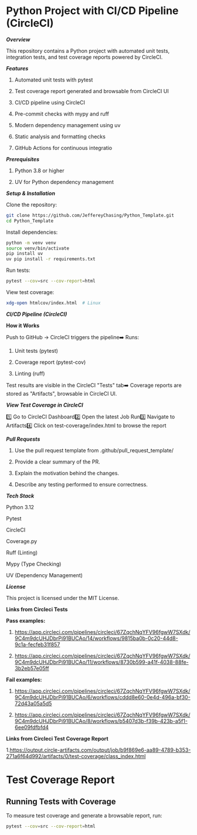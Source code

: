 # Python Project with CI/CD Pipeline (CircleCI)

***Overview***

This repository contains a Python project with automated unit tests, integration tests, and test coverage reports powered by CircleCI.

***Features***

1. Automated unit tests with pytest

2. Test coverage report generated and browsable from CircleCI UI

3. CI/CD pipeline using CircleCI

4. Pre-commit checks with mypy and ruff

5. Modern dependency management using uv

6. Static analysis and formatting checks

7. GitHub Actions for continuous integratio


***Prerequisites***

1. Python 3.8 or higher

2. UV for Python dependency management

***Setup & Installation***

Clone the repository:
```sh
git clone https://github.com/JeffereyChasing/Python_Template.git
cd Python_Template
```
Install dependencies:
```sh
python -m venv venv
source venv/bin/activate
pip install uv
uv pip install -r requirements.txt
```
Run tests:
```sh
pytest --cov=src --cov-report=html
```

View test coverage:

```sh open htmlcov/index.html  # macOS
xdg-open htmlcov/index.html  # Linux
```

***CI/CD Pipeline (CircleCI)***

****How it Works****

Push to GitHub → CircleCI triggers the pipeline➡️ Runs:

1. Unit tests (pytest)

2. Coverage report (pytest-cov)

3. Linting (ruff)

Test results are visible in the CircleCI "Tests" tab➡️ Coverage reports are stored as "Artifacts", browsable in CircleCI UI.

***View Test Coverage in CircleCI***

1️⃣ Go to CircleCI Dashboard2️⃣ Open the latest Job Run3️⃣ Navigate to Artifacts4️⃣ Click on test-coverage/index.html to browse the report



***Pull Requests***

1. Use the pull request template from .github/pull_request_template/

2. Provide a clear summary of the PR.

3. Explain the motivation behind the changes.

4. Describe any testing performed to ensure correctness.



***Tech Stack***

Python 3.12

Pytest

CircleCI

Coverage.py

Ruff (Linting)

Mypy (Type Checking)

UV (Dependency Management)

***License***

This project is licensed under the MIT License.

**Links from Circleci Tests**

****Pass examples:****

1. https://app.circleci.com/pipelines/circleci/67ZqchNqYFV96fgwW7SXdk/9C4m9dcUHJDbrPi91BUCAo/14/workflows/9815ba0b-0c20-44d8-9c1a-fecfeb31f857

2. https://app.circleci.com/pipelines/circleci/67ZqchNqYFV96fgwW7SXdk/9C4m9dcUHJDbrPi91BUCAo/11/workflows/8730b599-a41f-4038-88fe-3b2eb57e05ff

****Fail examples:****

1. https://app.circleci.com/pipelines/circleci/67ZqchNqYFV96fgwW7SXdk/9C4m9dcUHJDbrPi91BUCAo/6/workflows/cddd8e60-0e4d-496a-bf30-72d43a05a5d5

2. https://app.circleci.com/pipelines/circleci/67ZqchNqYFV96fgwW7SXdk/9C4m9dcUHJDbrPi91BUCAo/8/workflows/b5407d3b-f39b-423b-a5f1-6ee09fdfbfd4

**Links from Circleci Test Coverage Report**

1.https://output.circle-artifacts.com/output/job/b9f869e6-aa89-4789-b353-271a6f64d992/artifacts/0/test-coverage/class_index.html


# Test Coverage Report

## Running Tests with Coverage
To measure test coverage and generate a browsable report, run:

```sh
pytest --cov=src --cov-report=html
```

